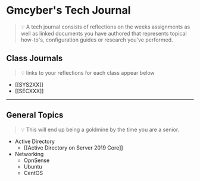 # Gmcyber's Tech Journal
>:bulb:  A tech journal consists of reflections on the weeks assignments as well as linked documents you have authored that represents topical how-to's, configuration guides or research you've performed.
## Class Journals
>:bulb: links to your reflections for each class appear below
* [[SYS2XX]]
* [[SECXXX]]
***
## General Topics
>:bulb: This will end up being a goldmine by the time you are a senior.
* Active Directory
  * [[Active Directory on Server 2019 Core]]
* Networking
  * OpnSense
  * Ubuntu
  * CentOS

